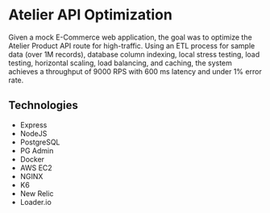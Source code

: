# Atelier API Optimization
Given a mock E-Commerce web application, the goal was to optimize the Atelier Product API route for high-traffic. Using an ETL process for sample data (over 1M records), database column indexing, local stress testing, load testing, horizontal scaling, load balancing, and caching, the system achieves a throughput of 9000 RPS with 600 ms latency and under 1% error rate.

## Technologies
* Express
* NodeJS
* PostgreSQL
* PG Admin
* Docker
* AWS EC2
* NGINX
* K6
* New Relic
* Loader.io
